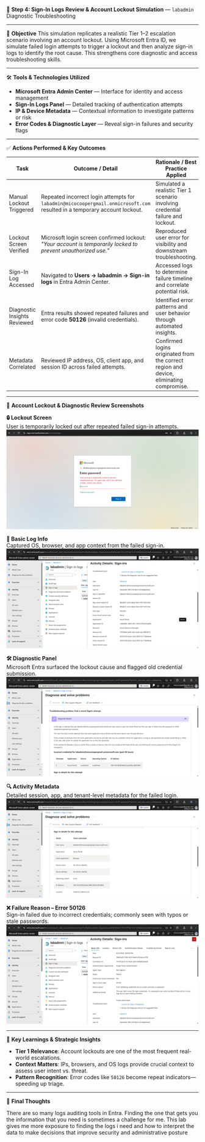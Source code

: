🔐 **Step 4: Sign-In Logs Review & Account Lockout Simulation** — `labadmin` Diagnostic Troubleshooting

---

🌟 **Objective**
This simulation replicates a realistic Tier 1–2 escalation scenario involving an account lockout. Using Microsoft Entra ID, we simulate failed login attempts to trigger a lockout and then analyze sign-in logs to identify the root cause. This strengthens core diagnostic and access troubleshooting skills.

---

🛠️ **Tools & Technologies Utilized**

* **Microsoft Entra Admin Center** — Interface for identity and access management
* **Sign-In Logs Panel** — Detailed tracking of authentication attempts
* **IP & Device Metadata** — Contextual information to investigate patterns or risk
* **Error Codes & Diagnostic Layer** — Reveal sign-in failures and security flags

---

✅ **Actions Performed & Key Outcomes**

| **Task**                     | **Outcome / Detail**                                                                                                      | **Rationale / Best Practice Applied**                                                   |
| ---------------------------- | ------------------------------------------------------------------------------------------------------------------------- | --------------------------------------------------------------------------------------- |
| Manual Lockout Triggered     | Repeated incorrect login attempts for `labadmin@micocoopergmail.onmicrosoft.com` resulted in a temporary account lockout. | Simulated a realistic Tier 1 scenario involving credential failure and lockout.         |
| Lockout Screen Verified      | Microsoft login screen confirmed lockout: *"Your account is temporarily locked to prevent unauthorized use."*             | Reproduced user error for visibility and downstream troubleshooting.                    |
| Sign-In Log Accessed         | Navigated to **Users → labadmin → Sign-in logs** in Entra Admin Center.                                                   | Accessed logs to determine failure timeline and correlate potential risk.               |
| Diagnostic Insights Reviewed | Entra results showed repeated failures and error code **50126** (invalid credentials).                                    | Identified error patterns and user behavior through automated insights.                 |
| Metadata Correlated          | Reviewed IP address, OS, client app, and session ID across failed attempts.                                               | Confirmed logins originated from the correct region and device, eliminating compromise. |

---

📸 **Account Lockout & Diagnostic Review Screenshots**

**🔒 Lockout Screen**  
User is temporarily locked out after repeated failed sign-in attempts.  
![Account Lockout](https://github.com/miadco/M365-Support-Escalation/blob/main/Phase%201:%20User%20Access%20&%20Provisioning%20(Tier%201)/Step%204:%20Sign-In%20Logs%20Review%20&%20Account%20Lockout%20Simulation/m365-account-lockout-screen.png?raw=true)

**🧾 Basic Log Info**  
Captured OS, browser, and app context from the failed sign-in.  
![Sign-In Basic Info](https://github.com/miadco/M365-Support-Escalation/blob/main/Phase%201:%20User%20Access%20&%20Provisioning%20(Tier%201)/Step%204:%20Sign-In%20Logs%20Review%20&%20Account%20Lockout%20Simulation/entra-signin-log-basic-info.png?raw=true)

**🛠️ Diagnostic Panel**  
Microsoft Entra surfaced the lockout cause and flagged old credential submission.  
![Sign-In Diagnostic](https://github.com/miadco/M365-Support-Escalation/blob/main/Phase%201:%20User%20Access%20&%20Provisioning%20(Tier%201)/Step%204:%20Sign-In%20Logs%20Review%20&%20Account%20Lockout%20Simulation/entra-signin-diagnostic-results.png?raw=true)

**🔍 Activity Metadata**  
Detailed session, app, and tenant-level metadata for the failed login.  
![Activity Metadata](https://github.com/miadco/M365-Support-Escalation/blob/main/Phase%201:%20User%20Access%20&%20Provisioning%20(Tier%201)/Step%204:%20Sign-In%20Logs%20Review%20&%20Account%20Lockout%20Simulation/entra-signin-log-activity-details.png?raw=true)

**❌ Failure Reason – Error 50126**  
Sign-in failed due to incorrect credentials; commonly seen with typos or stale passwords.  
![Error 50126](https://github.com/miadco/M365-Support-Escalation/blob/main/Phase%201:%20User%20Access%20&%20Provisioning%20(Tier%201)/Step%204:%20Sign-In%20Logs%20Review%20&%20Account%20Lockout%20Simulation/entra-signin-error-50126.png?raw=true)


---

💠 **Key Learnings & Strategic Insights**

* **Tier 1 Relevance**: Account lockouts are one of the most frequent real-world escalations.
* **Context Matters**: IPs, browsers, and OS logs provide crucial context to assess user intent vs. threat.
* **Pattern Recognition**: Error codes like `50126` become repeat indicators—speeding up triage.

---

🧠 **Final Thoughts**

There are so many logs auditing tools in Entra. Finding the one that gets you the information that you need is sometimes a challenge for me. This lab gives me more exposure to finding the logs i need and how to interpret the data to make decisions that improve security and administrative posture
